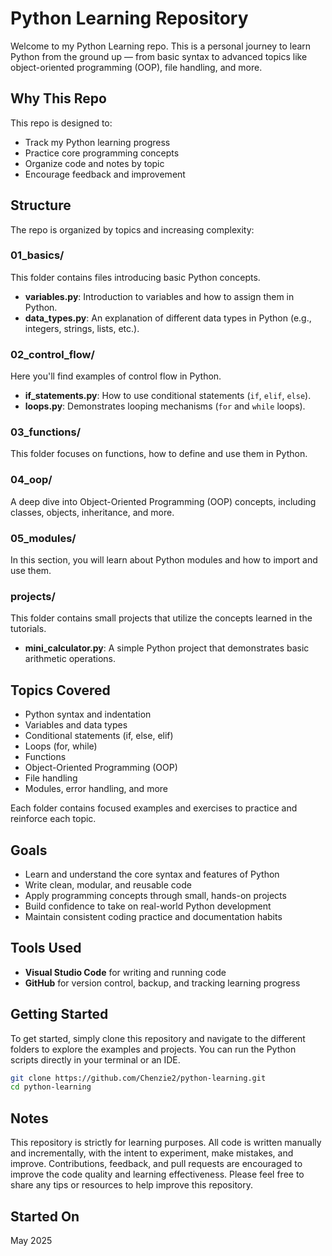 # Python Learning Repository

Welcome to my Python Learning repo. This is a personal journey to learn Python from the ground up — from basic syntax to advanced topics like object-oriented programming (OOP), file handling, and more.

## Why This Repo

This repo is designed to:
- Track my Python learning progress
- Practice core programming concepts
- Organize code and notes by topic
- Encourage feedback and improvement

## Structure

The repo is organized by topics and increasing complexity:

### 01_basics/
This folder contains files introducing basic Python concepts.

- **variables.py**: Introduction to variables and how to assign them in Python.
- **data_types.py**: An explanation of different data types in Python (e.g., integers, strings, lists, etc.).

### 02_control_flow/
Here you'll find examples of control flow in Python.

- **if_statements.py**: How to use conditional statements (`if`, `elif`, `else`).
- **loops.py**: Demonstrates looping mechanisms (`for` and `while` loops).

### 03_functions/
This folder focuses on functions, how to define and use them in Python.

### 04_oop/
A deep dive into Object-Oriented Programming (OOP) concepts, including classes, objects, inheritance, and more.

### 05_modules/
In this section, you will learn about Python modules and how to import and use them.

### projects/
This folder contains small projects that utilize the concepts learned in the tutorials.

- **mini_calculator.py**: A simple Python project that demonstrates basic arithmetic operations.

## Topics Covered

- Python syntax and indentation
- Variables and data types
- Conditional statements (if, else, elif)
- Loops (for, while)
- Functions
- Object-Oriented Programming (OOP)
- File handling
- Modules, error handling, and more



Each folder contains focused examples and exercises to practice and reinforce each topic.

## Goals

- Learn and understand the core syntax and features of Python
- Write clean, modular, and reusable code
- Apply programming concepts through small, hands-on projects
- Build confidence to take on real-world Python development
- Maintain consistent coding practice and documentation habits

## Tools Used

- **Visual Studio Code** for writing and running code
- **GitHub** for version control, backup, and tracking learning progress

## Getting Started

To get started, simply clone this repository and navigate to the different folders to explore the examples and projects. You can run the Python scripts directly in your terminal or an IDE.

```bash
git clone https://github.com/Chenzie2/python-learning.git
cd python-learning
```

## Notes

This repository is strictly for learning purposes. All code is written manually and incrementally, with the intent to experiment, make mistakes, and improve. Contributions, feedback, and pull requests are encouraged to improve the code quality and learning effectiveness. Please feel free to share any tips or resources to help improve this repository.


## Started On

May 2025

